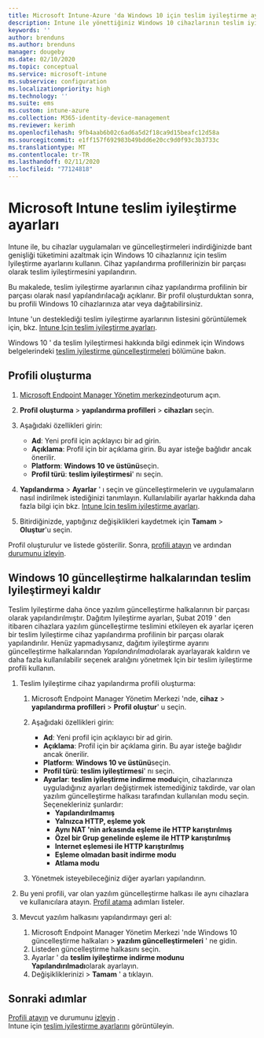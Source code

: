 ```yaml
---
title: Microsoft Intune-Azure 'da Windows 10 için teslim iyileştirme ayarları | Microsoft Docs
description: Intune ile yönettiğiniz Windows 10 cihazlarının teslim iyileştirmesi kullanma şeklini yapılandırın. Intune 'da, güncelleştirmeleri Internet 'ten yüklemek için bir cihaz yapılandırma profili oluşturun. Ayrıca bkz. var olan güncelleştirme halkalarını teslim iyileştirme profiliyle değiştirme.
keywords: ''
author: brenduns
ms.author: brenduns
manager: dougeby
ms.date: 02/10/2020
ms.topic: conceptual
ms.service: microsoft-intune
ms.subservice: configuration
ms.localizationpriority: high
ms.technology: ''
ms.suite: ems
ms.custom: intune-azure
ms.collection: M365-identity-device-management
ms.reviewer: kerimh
ms.openlocfilehash: 9fb4aab6b02c6ad6a5d2f18ca9d15beafc12d58a
ms.sourcegitcommit: e1ff157f692983b49bdd6e20cc9d0f93c3b3733c
ms.translationtype: MT
ms.contentlocale: tr-TR
ms.lasthandoff: 02/11/2020
ms.locfileid: "77124818"
---
```

# <a name="delivery-optimization-settings-in-microsoft-intune"></a>Microsoft Intune teslim iyileştirme ayarları

Intune ile, bu cihazlar uygulamaları ve güncelleştirmeleri indirdiğinizde bant genişliği tüketimini azaltmak için Windows 10 cihazlarınız için teslim Iyileştirme ayarlarını kullanın. Cihaz yapılandırma profillerinizin bir parçası olarak teslim iyileştirmesini yapılandırın.  

Bu makalede, teslim iyileştirme ayarlarının cihaz yapılandırma profilinin bir parçası olarak nasıl yapılandırılacağı açıklanır. Bir profil oluşturduktan sonra, bu profili Windows 10 cihazlarınıza atar veya dağıtabilirsiniz. 

Intune 'un desteklediği teslim iyileştirme ayarlarının listesini görüntülemek için, bkz. [Intune Için teslim iyileştirme ayarları](../delivery-optimization-settings.md).  

Windows 10 ' da teslim Iyileştirmesi hakkında bilgi edinmek için Windows belgelerindeki [teslim iyileştirme güncelleştirmeleri](https://docs.microsoft.com/windows/deployment/update/waas-delivery-optimization) bölümüne bakın.  

## <a name="create-the-profile"></a>Profili oluşturma

1. [Microsoft Endpoint Manager Yönetim merkezinde](https://go.microsoft.com/fwlink/?linkid=2109431)oturum açın.

2. **Profil oluşturma** > **yapılandırma profilleri** > **cihazları** seçin.

3. Aşağıdaki özellikleri girin:

    - **Ad**: Yeni profil için açıklayıcı bir ad girin.
    - **Açıklama**: Profil için bir açıklama girin. Bu ayar isteğe bağlıdır ancak önerilir.
    - **Platform**: **Windows 10 ve üstünü**seçin.
    - **Profil türü**: **teslim iyileştirmesi**' nı seçin.

4. **Yapılandırma** > **Ayarlar** ' ı seçin ve güncelleştirmelerin ve uygulamaların nasıl indirilmek istediğinizi tanımlayın. Kullanılabilir ayarlar hakkında daha fazla bilgi için bkz. [Intune Için teslim iyileştirme ayarları](../delivery-optimization-settings.md).

5. Bitirdiğinizde, yaptığınız değişiklikleri kaydetmek için **Tamam** > **Oluştur**'u seçin.

Profil oluşturulur ve listede gösterilir. Sonra, [profili atayın](device-profile-assign.md) ve ardından [durumunu izleyin](device-profile-monitor.md).

<!-- ## Move existing update rings to delivery optimization

**Delivery optimization** settings replace **Software updates – Windows 10 Update Rings**. Your existing update rings can be easily changed to use the **Delivery optimization** settings. To maintain the same settings when you create a delivery optimization profile, use the same *Delivery optimization download mode* and then set the same settings as you already use. However, you can choose to reconfigure delivery optimization settings to take advantage of the full range of addition settings that the Delivery Optimization profile can manage. 
-->

## <a name="remove-delivery-optimization-from-windows-10-update-rings"></a>Windows 10 güncelleştirme halkalarından teslim Iyileştirmeyi kaldır

Teslim Iyileştirme daha önce yazılım güncelleştirme halkalarının bir parçası olarak yapılandırılmıştır. Dağıtım Iyileştirme ayarları, Şubat 2019 ' den itibaren cihazlara yazılım güncelleştirme teslimini etkileyen ek ayarlar içeren bir teslim Iyileştirme cihaz yapılandırma profilinin bir parçası olarak yapılandırılır. Henüz yapmadıysanız, dağıtım iyileştirme ayarını güncelleştirme halkalarından *Yapılandırılmadı*olarak ayarlayarak kaldırın ve daha fazla kullanılabilir seçenek aralığını yönetmek Için bir teslim iyileştirme profili kullanın.

1. Teslim Iyileştirme cihaz yapılandırma profili oluşturma:

    1. Microsoft Endpoint Manager Yönetim Merkezi 'nde, **cihaz** > **yapılandırma profilleri** > **Profil oluştur**' u seçin.
    2. Aşağıdaki özellikleri girin:

        - **Ad**: Yeni profil için açıklayıcı bir ad girin.
        - **Açıklama**: Profil için bir açıklama girin. Bu ayar isteğe bağlıdır ancak önerilir.
        - **Platform**: **Windows 10 ve üstünü**seçin.
        - **Profil türü**: **teslim iyileştirmesi**' nı seçin.
        - **Ayarlar**: **teslim iyileştirme indirme modu**için, cihazlarınıza uyguladığınız ayarları değiştirmek istemediğiniz takdirde, var olan yazılım güncelleştirme halkası tarafından kullanılan modu seçin. Seçenekleriniz şunlardır:
            - **Yapılandırılmamış**
            - **Yalnızca HTTP, eşleme yok**
            - **Aynı NAT 'nin arkasında eşleme ile HTTP karıştırılmış**
            - **Özel bir Grup genelinde eşleme ile HTTP karıştırılmış**
            - **Internet eşlemesi ile HTTP karıştırılmış**
            - **Eşleme olmadan basit indirme modu**
            - **Atlama modu**
    3. Yönetmek isteyebileceğiniz diğer ayarları yapılandırın.

2. Bu yeni profili, var olan yazılım güncelleştirme halkası ile aynı cihazlara ve kullanıcılara atayın. [Profil atama](device-profile-assign.md) adımları listeler.

3. Mevcut yazılım halkasını yapılandırmayı geri al:
    1. Microsoft Endpoint Manager Yönetim Merkezi 'nde Windows 10 güncelleştirme halkaları > **yazılım güncelleştirmeleri** ' ne gidin.
    2. Listeden güncelleştirme halkasını seçin.
    3. Ayarlar ' da **teslim iyileştirme indirme modunu** **Yapılandırılmadı**olarak ayarlayın.
    4. Değişikliklerinizi >  **Tamam** ' a tıklayın.

## <a name="next-steps"></a>Sonraki adımlar

[Profili atayın](device-profile-assign.md) ve durumunu [izleyin](device-profile-monitor.md) .  
Intune için [teslim iyileştirme ayarlarını](../delivery-optimization-settings.md) görüntüleyin.

